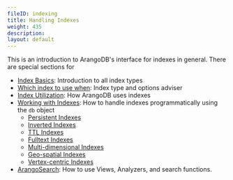 ```yaml
---
fileID: indexing
title: Handling Indexes
weight: 435
description: 
layout: default
---
```

This is an introduction to ArangoDB's interface for indexes in general.
There are special sections for 

- [Index Basics](indexing-index-basics): Introduction to all index types
- [Which index to use when](indexing-which-index): Index type and options adviser
- [Index Utilization](indexing-index-utilization): How ArangoDB uses indexes
- [Working with Indexes](working-with-indexes/): How to handle indexes
  programmatically using the `db` object
  - [Persistent Indexes](working-with-indexes/indexing-persistent)
  - [Inverted Indexes](working-with-indexes/indexing-inverted)
  - [TTL Indexes](working-with-indexes/indexing-ttl)
  - [Fulltext Indexes](working-with-indexes/indexing-fulltext)
  - [Multi-dimensional Indexes](working-with-indexes/indexing-multi-dim)
  - [Geo-spatial Indexes](working-with-indexes/indexing-geo)
  - [Vertex-centric Indexes](working-with-indexes/indexing-vertex-centric)
- [ArangoSearch](arangosearch/): How to use Views, Analyzers, and search functions.

